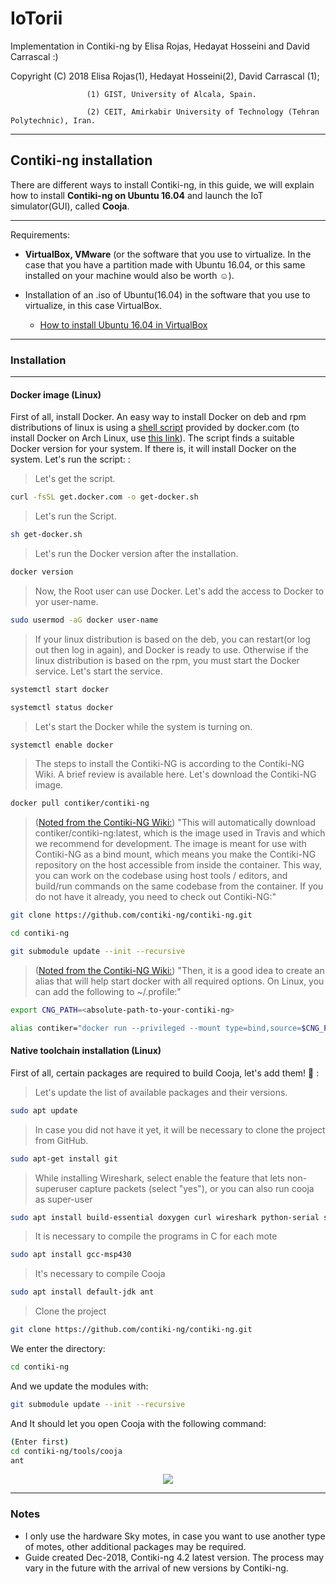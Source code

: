 # IoTorii

Implementation in Contiki-ng by Elisa Rojas, Hedayat Hosseini and David Carrascal :)

Copyright (C) 2018 Elisa Rojas(1), Hedayat Hosseini(2), David Carrascal (1);

                     (1) GIST, University of Alcala, Spain.
                     
                     (2) CEIT, Amirkabir University of Technology (Tehran Polytechnic), Iran.
                     
                     
                     
---                     
## Contiki-ng installation

There are different ways to install Contiki-ng, in this guide, we will explain how to install **Contiki-ng on Ubuntu 16.04** and launch the IoT simulator(GUI), called **Cooja**.

---
Requirements:

* **VirtualBox, VMware** (or the software that you use to virtualize. In the case that you have a partition made with Ubuntu 16.04, or this same installed on your machine would also be worth :relaxed:).

* Installation of an .iso of Ubuntu(16.04) in the software that you use to virtualize, in this case VirtualBox.
  * [How to install Ubuntu 16.04 in VirtualBox](https://www.youtube.com/watch?v=j5iFE6zBHPE)
  
---
### Installation
---

#### Docker image (Linux)

First of all, install Docker. An easy way to install Docker on deb and rpm distributions of linux is using a [shell script](https://get.docker.com/) provided by docker.com (to install Docker on Arch Linux, use [this link](https://wiki.archlinux.org/index.php/Docker)). The script finds a suitable Docker version for your system. If there is, it will install Docker on the system. Let's run the script: :

> Let's get the script.
```bash
curl -fsSL get.docker.com -o get-docker.sh
```

> Let's run the Script.
```bash
sh get-docker.sh
```

> Let's run the Docker version after the installation.
```bash
docker version
```

> Now, the Root user can use Docker. Let's add the access to Docker to yor user-name.
```bash
sudo usermod -aG docker user-name
```

> If your linux distribution is based on the deb, you can restart(or log out then log in again), and Docker is ready to use. Otherwise if the linux distribution is based on the rpm, you must start the Docker service. Let's start the service.
```bash
systemctl start docker
```
```bash
systemctl status docker
```

> Let's start the Docker while the system is turning on.
```bash
systemctl enable docker
```

> The steps to install the Contiki-NG is according to the Contiki-NG Wiki. A brief review is available here. Let's download the Contiki-NG image.
```bash
docker pull contiker/contiki-ng
```
> ([Noted from the Contiki-NG Wiki:](https://github.com/contiki-ng/contiki-ng/wiki/Docker)) "This will automatically download contiker/contiki-ng:latest, which is the image used in Travis and which we recommend for development. The image is meant for use with Contiki-NG as a bind mount, which means you make the Contiki-NG repository on the host accessible from inside the container. This way, you can work on the codebase using host tools / editors, and build/run commands on the same codebase from the container. If you do not have it already, you need to check out Contiki-NG:"

```bash
git clone https://github.com/contiki-ng/contiki-ng.git
```
```bash
cd contiki-ng
```
```bash
git submodule update --init --recursive
```

> ([Noted from the Contiki-NG Wiki:](https://github.com/contiki-ng/contiki-ng/wiki/Docker)) "Then, it is a good idea to create an alias that will help start docker with all required options. On Linux, you can add the following to ~/.profile:"
```bash
export CNG_PATH=<absolute-path-to-your-contiki-ng>
```
```bash
alias contiker="docker run --privileged --mount type=bind,source=$CNG_PATH,destination=/home/user/contiki-ng -e DISPLAY=$DISPLAY -v /tmp/.X11-unix:/tmp/.X11-unix -v /dev/bus/usb:/dev/bus/usb -ti contiker/contiki-ng"
```

#### Native toolchain installation (Linux)

First of all, certain packages are required to build Cooja, let's add them! :turtle: :

> Let's update the list of available packages and their versions.

```bash
sudo apt update 
```

> In case you did not have it yet, it will be necessary to clone the project from GitHub.

```bash
sudo apt-get install git 
```

> While installing Wireshark, select enable the feature that lets non-superuser capture packets (select "yes"), or you can also run  cooja as super-user

```bash
sudo apt install build-essential doxygen curl wireshark python-serial srecord
```

> It is necessary to compile the programs in C for each mote

```bash
sudo apt install gcc-msp430
```

> It's necessary to compile Cooja

```bash
sudo apt install default-jdk ant
```

> Clone the project

```bash
git clone https://github.com/contiki-ng/contiki-ng.git
```

We enter the directory:

```bash
cd contiki-ng
```
And we update the modules with:

```bash
git submodule update --init --recursive
```
And It should let you open Cooja with the following command:

```bash
(Enter first)
cd contiki-ng/tools/cooja 
ant
```
<p align="center">
<img src="https://i.ibb.co/DMRYs6N/1.jpg" />
</p>

---
### Notes
* I only use the hardware  Sky motes, in case you want to use another type of motes, other additional packages may be required.
* Guide created Dec-2018, Contiki-ng 4.2 latest version. The process may vary in the future with the arrival of new versions by Contiki-ng.
